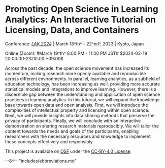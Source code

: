 # Promoting Open Science in Learning Analytics: An Interactive Tutorial on Licensing, Data, and Containers

Conference: [*LAK 2024*][lak] | March 18^th^ - 22^nd^, 2023 | Kyoto, Japan

<p class="time_format" markdown>
Online (Zoom): #March 19^th^ 8:00 PM - 11:00 PM JST# $2024-03-19 20:00:00-23:00:00 +09:00$
</p>

Across the past decade, the open science movement has increased its momentum, making research more openly available and reproducible across different environments. In parallel, learning analytics, as a subfield of education technology, has been increasing as well, providing more accurate statistical models and integrations to improve learning. However, there is a discernible gap between the understanding and application of open science practices in learning analytics. In this tutorial, we will expand the knowledge base towards open data and open analysis. First, we will introduce the complexities of intellectual property and licensing within open science. Next, we will provide insights into data sharing methods that preserve the privacy of participants. Finally, we will conclude with an interactive demonstration on sharing research materials reproducibly. We will tailor the content towards the needs and goals of the participants, enabling researchers with the necessary resources and knowledge to implement these concepts effectively and responsibly.

This project is available on [OSF][project] under the [CC-BY-4.0 License][cc4].

[osf]: https://osf.io/
[project]: https://doi.org/10.17605/osf.io/kja8r
[cc4]: https://creativecommons.org/licenses/by/4.0/

[lak]: https://www.solaresearch.org/events/lak/lak24/
<!-- [zoom]: https://wpi.zoom.us/j/97820604792 -->

--8<-- "includes/abbreviations.md"

